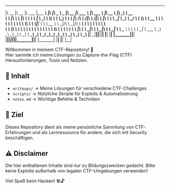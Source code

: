 

 ________  ________  ________   _________  ___  ___  _____ ______   ________  _______   _______   ________        ________ _________  ________ 
|\   __  \|\   __  \|\   ___  \|\___   ___\\  \|\  \|\   _ \  _   \|\   __  \|\  ___ \ |\  ___ \ |\   __  \      |\   ____\\___   ___\\  _____\
\ \  \|\  \ \  \|\  \ \  \\ \  \|___ \  \_\ \  \\\  \ \  \\\__\ \  \ \  \|\ /\ \   __/|\ \   __/|\ \  \|\  \     \ \  \___\|___ \  \_\ \  \__/ 
 \ \  \\\  \ \   __  \ \  \\ \  \   \ \  \ \ \  \\\  \ \  \\|__| \  \ \   __  \ \  \_|/_\ \  \_|/_\ \   ____\     \ \  \       \ \  \ \ \   __\
  \ \  \\\  \ \  \ \  \ \  \\ \  \   \ \  \ \ \  \\\  \ \  \    \ \  \ \  \|\  \ \  \_|\ \ \  \_|\ \ \  \___|      \ \  \____   \ \  \ \ \  \_|
   \ \_____  \ \__\ \__\ \__\\ \__\   \ \__\ \ \_______\ \__\    \ \__\ \_______\ \_______\ \_______\ \__\          \ \_______\  \ \__\ \ \__\ 
    \|___| \__\|__|\|__|\|__| \|__|    \|__|  \|_______|\|__|     \|__|\|_______|\|_______|\|_______|\|__|           \|_______|   \|__|  \|__| 
          \|__|                                                                                                                                
                                                                                                                                               
                                                                                                                                               

Willkommen in meinem CTF-Repository! 🚀  
Hier sammle ich meine Lösungen zu Capture-the-Flag (CTF) Herausforderungen, Tools und Notizen.  

## 📂 Inhalt
- `writeups/` → Meine Lösungen für verschiedene CTF-Challenges  
- `scripts/` → Nützliche Skripte für Exploits & Automatisierung  
- `notes.md` → Wichtige Befehle & Techniken  

## 🎯 Ziel
Dieses Repository dient als meine persönliche Sammlung von CTF-Erfahrungen und als Lernressource für andere, die sich mit Security beschäftigen.  

## ⚠️ Disclaimer
Die hier enthaltenen Inhalte sind nur zu Bildungszwecken gedacht. Bitte keine Exploits außerhalb von legalen CTF-Umgebungen verwenden!  

Viel Spaß beim Hacken! 🛠️🔓

